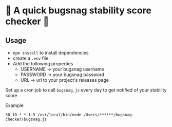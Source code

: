 # 🐛 A quick bugsnag stability score checker 🐞

## Usage

-   `npm install` to install dependencies
-   create a `.env` file
-   Add the following properties
    -   USERNAME -> your bugsnag username
    -   PASSWORD -> your bugsnag password
    -   URL -> url to your project's releases page

Set up a cron job to call `bugsnag.js` every day to get notified of your stability score

Example

`30 10 * * 1-5 /usr/local/bin/node /Users/******/bugsnag-checker/bugsnag.js`
